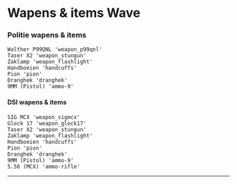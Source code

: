 # Wapens & items Wave

### Politie wapens & items
    Walther P99QNL 'weapon_p99qnl'
    Taser X2 'weapon_stungun'
    Zaklamp 'weapon_flashlight'
    Handboeien 'handcuffs'
    Pion 'pion'
    Dranghek 'dranghek'
    9MM (Pistol) 'ammo-9'

#### DSI wapens & items
    SIG MCX 'weapon_sigmcx'
    Glock 17 'weapon_glock17'
    Taser X2 'weapon_stungun'
    Zaklamp 'weapon_flashlight'
    Handboeien 'handcuffs'
    Pion 'pion'
    Dranghek 'dranghek'
    9MM (Pistol) 'ammo-9'
    5.56 (MCX) 'ammo-rifle'
    
    
---------------------
